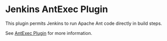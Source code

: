 Jenkins AntExec Plugin
=========================

This plugin permits Jenkins to run Apache Ant code directly in build steps.

See [AntExec Plugin](https://wiki.jenkins.io/display/JENKINS/AntExec+plugin) for more information.
